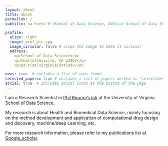 ```yaml
---
layout: about
title: about
permalink: /
subtitle: <a href='#'>School of Data Science, UVA</a> School of Data Science, University of Virginia, Charlottesville, VA 22904; zz7r(at)virginia.edu; Tel: (434) 982-2600

profile:
  align: right
  image: prof_pic.jpg
  image_circular: false # crops the image to make it circular
  address:
    <p>School of Data Science</p>
    <p>Charlottesville, VA 22903</p>
    <p>zz7r(at)virginia(dot)edu</p>

news: true  # includes a list of news items
selected_papers: true # includes a list of papers marked as "selected={true}"
social: true  # includes social icons at the bottom of the page
---
```


I am a Research Scientist in [Phil Bourne’s lab](https://datascience.virginia.edu/people/phil-bourne) at the University of Virginia School of Data Science.

My research is about Health and Biomedical Data Science, mainly focusing on the method development and application of computational drug design and discovery, machine/deep Learning, etc.

For more research information, please refer to my publications list at [Google_scholar](https://scholar.google.com/citations?hl=en&user=siE8wmkAAAAJ&view_op=list_works&sortby=pubdate).
